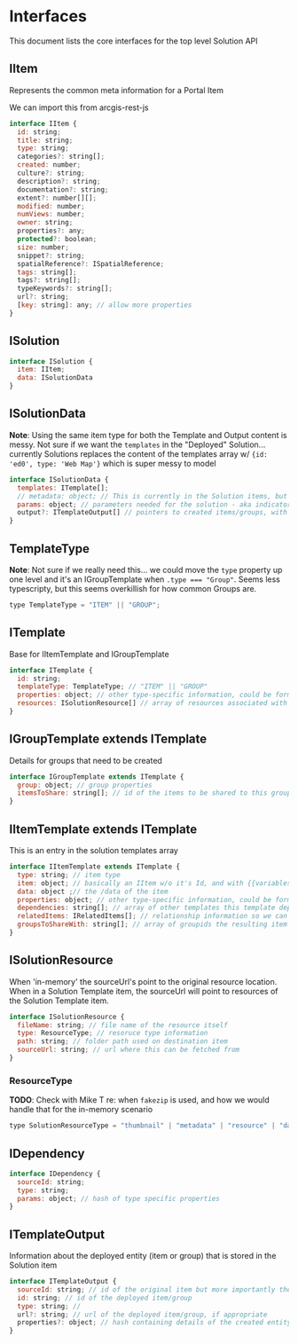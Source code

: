 # Interfaces
This document lists the core interfaces for the top level Solution API

## IItem
Represents the common meta information for a Portal Item

We can import this from  arcgis-rest-js

```js
interface IItem {
  id: string;
  title: string;
  type: string;
  categories?: string[];
  created: number;
  culture?: string;
  description?: string;
  documentation?: string;
  extent?: number[][];
  modified: number;
  numViews: number;
  owner: string;
  properties?: any;
  protected?: boolean;
  size: number;
  snippet?: string;
  spatialReference?: ISpatialReference;
  tags: string[];
  tags?: string[];
  typeKeywords?: string[];
  url?: string;
  [key: string]: any; // allow more properties
}
```

## ISolution

```js
interface ISolution {
  item: IItem;
  data: ISolutionData
}
```

## ISolutionData
**Note**: Using the same item type for both the Template and Output content is messy. Not sure if we want the `templates` in the "Deployed" Solution... currently Solutions replaces the content of the templates array w/ `{id: 'ed0', type: 'Web Map'}` which is super messy to model

```js
interface ISolutionData {
  templates: ITemplate[];
  // metadata: object; // This is currently in the Solution items, but does not seem to be used...
  params: object; // parameters needed for the solution - aka indicators
  output?: ITemplateOutput[] // pointers to created items/groups, with refs back to templates
}
```


## TemplateType
**Note**: Not sure if we really need this... we could move the `type` property up one level and it's an IGroupTemplate when `.type === "Group"`. Seems less typescripty, but this seems overkillish for how common Groups are.

```js
type TemplateType = "ITEM" || "GROUP";
```

## ITemplate
Base for IItemTemplate and IGroupTemplate

```js
interface ITemplate {
  id: string; 
  templateType: TemplateType; // "ITEM" || "GROUP" 
  properties: object; // other type-specific information, could be form, layer schema etc
  resources: ISolutionResource[] // array of resources associated with this template
}
```

## IGroupTemplate extends ITemplate
Details for groups that need to be created
```js
interface IGroupTemplate extends ITemplate {
  group: object; // group properties
  itemsToShare: string[]; // id of the items to be shared to this group when they are created
}
```

## IItemTemplate extends ITemplate
This is an entry in the solution templates array
```js
interface IItemTemplate extends ITemplate {
  type: string; // item type
  item: object; // basically an IItem w/o it's Id, and with {{variables}} injected
  data: object ;// the /data of the item
  properties: object; // other type-specific information, could be form, layer schema etc
  dependencies: string[]; // array of other templates this template depends on
  relatedItems: IRelatedItems[]; // relationship information so we can re-connect during deployment
  groupsToShareWith: string[]; // array of groupids the resulting item should be shared to
}
```

## ISolutionResource

When 'in-memory' the sourceUrl's point to the original resource location. When in a Solution Template item, the sourceUrl will point to resources of the Solution Template item.

```js
interface ISolutionResource {
  fileName: string; // file name of the resource itself
  type: ResourceType; // resoruce type information
  path: string; // folder path used on destination item
  sourceUrl: string; // url where this can be fetched from
}
```

### ResourceType
**TODO**: Check with Mike T re: when `fakezip` is used, and how we would handle that for the in-memory scenario

```js
type SolutionResourceType = "thumbnail" | "metadata" | "resource" | "data" | "fakezip"
```


## IDependency

```js
interface IDependency {
  sourceId: string;
  type: string;
  params: object; // hash of type specific properties
}
```

## ITemplateOutput
Information about the deployed entity (item or group) that is stored in the Solution item
```js
interface ITemplateOutput {
  sourceId: string; // id of the original item but more importantly the id of the template this was created from
  id: string; // id of the deployed item/group
  type: string; // 
  url?: string; // url of the deployed item/group, if appropriate
  properties?: object; // hash containing details of the created entity. Will be stripped before storing in the Solution
}
```